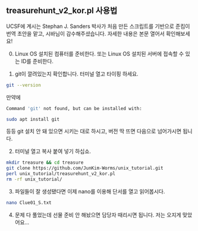 ## treasurehunt_v2_kor.pl 사용법
UCSF에 계시는 Stephan J. Sanders 박사가 처음 만든 스크립트를 기반으로 준킴이 번역 초안을 맡고, 시바님이 감수해주셨습니다.
자세한 내용은 본문 열어서 확인해보세요!

0. Linux OS 설치된 컴퓨터를 준비한다. 또는 Linux OS 설치된 서버에 접속할 수 있는 ID를 준비한다.

1. git이 깔려있는지 확인합니다. 터미널 열고 타이핑 하세요.
```sh
git --version
```
만약에
```sh
Command 'git' not found, but can be installed with:

sudo apt install git
```
등등 git 설치 안 돼 있으면 시키는 대로 하시고, 버전 딱 뜨면 다음으로 넘어가시면 됩니다.

2. 터미널 열고 복사 붙여 넣기 하십쇼.
```sh
mkdir treasure && cd treasure
git clone https://github.com/JunKim-Worms/unix_tutorial.git
perl unix_tutorial/treasurehunt_v2_kor.pl
rm -rf unix_tutorial/
```

3. 파일들이 잘 생성됐다면 이제 nano를 이용해 단서를 열고 읽어봅시다.
```sh
nano Clue01_S.txt
```

4. 문제 다 풀었는데 선물 준비 안 해놨으면 담당자 때리시면 됩니다. 저는 오지게 맞았어요...
